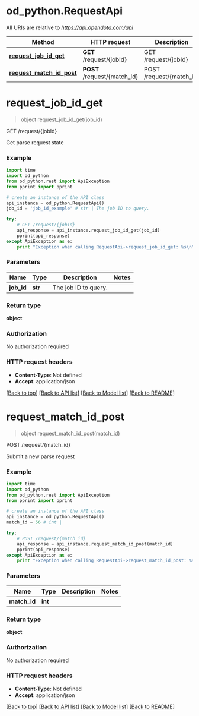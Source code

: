 # od_python.RequestApi

All URIs are relative to *https://api.opendota.com/api*

Method | HTTP request | Description
------------- | ------------- | -------------
[**request_job_id_get**](RequestApi.md#request_job_id_get) | **GET** /request/{jobId} | GET /request/{jobId}
[**request_match_id_post**](RequestApi.md#request_match_id_post) | **POST** /request/{match_id} | POST /request/{match_id}


# **request_job_id_get**
> object request_job_id_get(job_id)

GET /request/{jobId}

Get parse request state

### Example 
```python
import time
import od_python
from od_python.rest import ApiException
from pprint import pprint

# create an instance of the API class
api_instance = od_python.RequestApi()
job_id = 'job_id_example' # str | The job ID to query.

try: 
    # GET /request/{jobId}
    api_response = api_instance.request_job_id_get(job_id)
    pprint(api_response)
except ApiException as e:
    print "Exception when calling RequestApi->request_job_id_get: %s\n" % e
```

### Parameters

Name | Type | Description  | Notes
------------- | ------------- | ------------- | -------------
 **job_id** | **str**| The job ID to query. | 

### Return type

**object**

### Authorization

No authorization required

### HTTP request headers

 - **Content-Type**: Not defined
 - **Accept**: application/json

[[Back to top]](#) [[Back to API list]](../README.md#documentation-for-api-endpoints) [[Back to Model list]](../README.md#documentation-for-models) [[Back to README]](../README.md)

# **request_match_id_post**
> object request_match_id_post(match_id)

POST /request/{match_id}

Submit a new parse request

### Example 
```python
import time
import od_python
from od_python.rest import ApiException
from pprint import pprint

# create an instance of the API class
api_instance = od_python.RequestApi()
match_id = 56 # int | 

try: 
    # POST /request/{match_id}
    api_response = api_instance.request_match_id_post(match_id)
    pprint(api_response)
except ApiException as e:
    print "Exception when calling RequestApi->request_match_id_post: %s\n" % e
```

### Parameters

Name | Type | Description  | Notes
------------- | ------------- | ------------- | -------------
 **match_id** | **int**|  | 

### Return type

**object**

### Authorization

No authorization required

### HTTP request headers

 - **Content-Type**: Not defined
 - **Accept**: application/json

[[Back to top]](#) [[Back to API list]](../README.md#documentation-for-api-endpoints) [[Back to Model list]](../README.md#documentation-for-models) [[Back to README]](../README.md)

